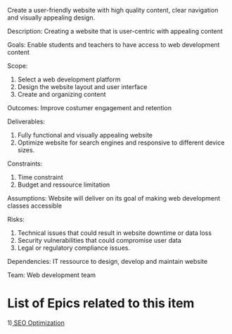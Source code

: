 Create a user-friendly website with high quality content, clear navigation and visually appealing design.

Description: Creating a website that is user-centric with appealing content

Goals: Enable students and teachers to have access to web development content

Scope: 
  1) Select a web development platform
  2) Design the website layout and user interface
  3) Create and organizing content

Outcomes: Improve costumer engagement and retention

Deliverables: 
  1) Fully functional and visually appealing website
  2) Optimize website for search engines and responsive to different device sizes. 

Constraints: 
  1) Time constraint
  2) Budget and ressource limitation

Assumptions: Website will deliver on its goal of making web development classes accessible

Risks: 
  1) Technical issues that could result in website downtime or data loss
  2) Security vulnerabilities that could compromise user data
  3) Legal or regulatory compliance issues.

Dependencies: IT ressource to design, develop and maintain website

Team: Web development team

# List of Epics related to this item

1)[ SEO Optimization](https://github.com/jnarlyv/mywebclass-agile-docs/blob/projectmod/documentation/templates/theme/initiatives/epics/seo.md)

